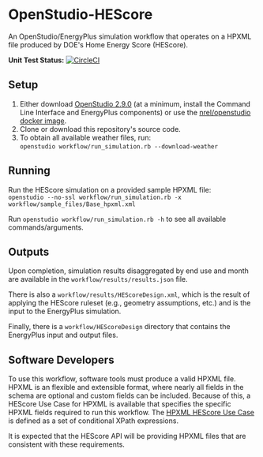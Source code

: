 OpenStudio-HEScore
===============

An OpenStudio/EnergyPlus simulation workflow that operates on a HPXML file produced by DOE's Home Energy Score (HEScore).

**Unit Test Status:** [![CircleCI](https://circleci.com/gh/NREL/OpenStudio-HEScore/tree/master.svg?style=svg&circle-token=b37b6362c4ddea56d7d2fccfe6ebbb735026f824)](https://circleci.com/gh/NREL/OpenStudio-HEScore/tree/master)

## Setup

1. Either download [OpenStudio 2.9.0](https://github.com/NREL/OpenStudio/releases/tag/v2.9.0) (at a minimum, install the Command Line Interface and EnergyPlus components) or use the [nrel/openstudio docker image](https://hub.docker.com/r/nrel/openstudio).
2. Clone or download this repository's source code. 
3. To obtain all available weather files, run:  
```openstudio workflow/run_simulation.rb --download-weather``` 

## Running

Run the HEScore simulation on a provided sample HPXML file:  
```openstudio --no-ssl workflow/run_simulation.rb -x workflow/sample_files/Base_hpxml.xml```  

Run `openstudio workflow/run_simulation.rb -h` to see all available commands/arguments.

## Outputs

Upon completion, simulation results disaggregated by end use and month are available in the `workflow/results/results.json` file. 

There is also a `workflow/results/HEScoreDesign.xml`, which is the result of applying the HEScore ruleset (e.g., geometry assumptions, etc.) and is the input to the EnergyPlus simulation.

Finally, there is a `workflow/HEScoreDesign` directory that contains the EnergyPlus input and output files.

## Software Developers

To use this workflow, software tools must produce a valid HPXML file. HPXML is an flexible and extensible format, where nearly all fields in the schema are optional and custom fields can be included. Because of this, a HEScore Use Case for HPXML is available that specifies the specific HPXML fields required to run this workflow. The [HPXML HEScore Use Case](https://github.com/NREL/OpenStudio-HEScore/blob/master/measures/HEScoreRuleset/resources/HESvalidator.rb) is defined as a set of conditional XPath expressions.

It is expected that the HEScore API will be providing HPXML files that are consistent with these requirements.
